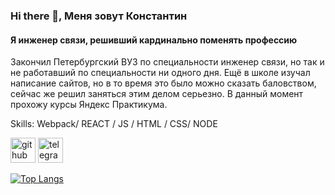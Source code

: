 ### Hi there 👋, Меня зовут Константин
#### Я инженер связи, решивший кардинально поменять профессию 

Закончил Петербургский ВУЗ по специальности инженер связи, но так и не работавший по специальности ни одного дня. Ещё в школе изучал написание сайтов, но в то время это было можно сказать баловством, сейчас же решил заняться этим делом серьезно.
В данный момент прохожу курсы Яндекс Практикума.

Skills: Webpack/ REACT / JS / HTML / CSS/ NODE



[<img src='https://cdn.jsdelivr.net/npm/simple-icons@3.0.1/icons/github.svg' alt='github' height='40'>](https://github.com/CIMETR)  [<img src='https://cdn.jsdelivr.net/npm/simple-icons@3.0.1/icons/telegram.svg' alt='telegram' height='40'>](+7(900)2455124)  

[![Top Langs](https://github-readme-stats.vercel.app/api/top-langs/?username=CIMETR)](https://github.com/anuraghazra/github-readme-stats)

